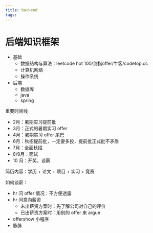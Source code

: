 ```yaml
---
title: backend
tags:
---
```


# 后端知识框架

* 基础
  * 数据结构与算法：leetcode hot 100/剑指offer/牛客/codetop.cc
  * 计算机网络
  * 操作系统
* 后端
  * 数据库
  * java
  * spring

重要时间线

* 2月：暑期实习提前批
* 3月：正式的暑期实习 offer
* 4月：暑期实习 offer 尾巴
* 6月：秋招提前批，一定要多投，提前批正式批不矛盾
* 7月：全面秋招
* 8/9月：面试
* 10 月：开奖，谈薪

简历内容：学历 + 论文 + 项目 + 实习 + 竞赛

如何谈薪：

* hr 问 offer 情况：不方便透露
* hr 问意向薪资
  * 未出薪资方案时：先了解公司对自己的评价
  * 已出薪资方案时：用别的 offer 来 argue
* offershow 小程序
* 脉脉